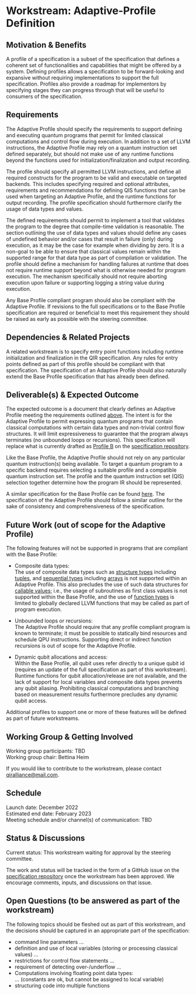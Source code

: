 # Workstream: Adaptive-Profile Definition

## Motivation & Benefits

A profile of a specification is a subset of the specification that defines a
coherent set of functionalities and capabilities that might be offered by a
system. Defining profiles allows a specification to be forward-looking and
expansive without requiring implementations to support the full specification.
Profiles also provide a roadmap for implementors by specifying stages they can
progress through that will be useful to consumers of the specification.

## Requirements

The Adaptive Profile should specify the requirements to support defining and
executing quantum programs that permit for limited classical computations and
control flow during execution. In addition to a set of LLVM instructions, the
Adaptive Profile may rely on a quantum instruction set defined separately, but
should not make use of any runtime functions beyond the functions used for
initialization/finalization and output recording.

The profile should specify all permitted LLVM instructions, and define all
required constructs for the program to be valid and executable on targeted
backends. This includes specifying required and optional attributes,
requirements and recommendations for defining QIS functions that can be used
when targeting an Adaptive Profile, and the runtime functions for output
recording. The profile specification should furthermore clarify the usage of
data types and values.

The defined requirements should permit to implement a tool that validates the
program to the degree that compile-time validation is reasonable. The section
outlining the use of data types and values should define any cases of undefined
behavior and/or cases that result in failure (only) during execution, as it may
be the case for example when dividing by zero. It is a non-goal to be able to
ensure that classical values remain within the supported range for that data
type as part of compilation or validation. The profile should define a mechanism
for handling failures at runtime that does not require runtime support beyond
what is otherwise needed for program execution. The mechanism specifically
should not require aborting execution upon failure or supporting logging a
string value during execution.

Any Base Profile compliant program should also be compliant with the Adaptive
Profile. If revisions to the full specifications or to the Base Profile
specification are required or beneficial to meet this requirement they should be
raised as early as possible with the steering committee.

## Dependencies & Related Projects

A related workstream is to specify entry point functions including runtime
initialization and finalization in the QIR specification. Any rules for entry
points defined as part of this profile should be compliant with that
specification. The specification of an Adaptive Profile should also naturally
extend the Base Profile specification that has already been defined.

## Deliverable(s) & Expected Outcome

The expected outcome is a document that clearly defines an Adaptive Profile
meeting the requirements outlined [above](#requirements). The intent is for the
Adaptive Profile to permit expressing quantum programs that contain classical
computations with certain data types and non-trivial control flow structures. It
will limit expressiveness to guarantee that the program always terminates (no
unbounded loops or recursions). This specification will replace what is
currently drafted as [Profile
B](https://github.com/qir-alliance/qir-spec/blob/main/specification/v0.1/7_Profiles.md#profile-a-basic-quantum-functionality)
on the [specification repository](https://github.com/qir-alliance/qir-spec).

Like the Base Profile, the Adaptive Profile should not rely on any particular
quantum instruction(s) being available. To target a quantum program to a
specific backend requires selecting a suitable profile and a compatible quantum
instruction set. The profile and the quantum instruction set (QIS) selection
together determine how the program IR should be represented.

A similar specification for the Base Profile can be found
[here](https://github.com/qir-alliance/qir-spec/blob/main/specification/under_development/profiles/Base_Profile.md).
The specification of the Adaptive Profile should follow a similar outline for
the sake of consistency and comprehensiveness of the specification.

## Future Work (out of scope for the Adaptive Profile)

The following features will not be supported in programs that are compliant with
the Base Profile:

- Composite data types: <br/>
  The use of composite data types such as [structure
  types](https://llvm.org/doxygen/group__LLVMCCoreTypeStruct.html) including
  [tuples](https://github.com/qir-alliance/qir-spec/blob/main/specification/v0.1/1_Data_Types.md#tuples-and-user-defined-types),
  and [sequential
  types](https://llvm.org/doxygen/group__LLVMCCoreTypeSequential.html) including
  [arrays](https://github.com/qir-alliance/qir-spec/blob/main/specification/v0.1/1_Data_Types.md#arrays)
  is not supported within an Adaptive Profile. This also precludes the use of
  such data structures for [callable
  values](https://github.com/qir-alliance/qir-spec/blob/main/specification/v0.1/2_Callables.md);
  i.e., the usage of subroutines as first class values is not supported within
  the Base Profile, and the use of [function
  types](https://llvm.org/doxygen/group__LLVMCCoreTypeFunction.html) is limited
  to globally declared LLVM functions that may be called as part of program
  execution.

- Unbounded loops or recursions: <br/>
  The Adaptive Profile should require that any profile compliant program is
  known to terminate; it must be possible to statically bind resources and
  schedule QPU instructions. Supporting direct or indirect function recursions
  is out of scope for the Adaptive Profile.

- Dynamic qubit allocations and access: <br/>
  Within the Base Profile, all qubit uses refer directly to a unique qubit id
  (requires an update of the full specification as part of this workstream).
  Runtime functions for qubit allocation/release are not available, and the lack
  of support for local variables and composite data types prevents any qubit
  aliasing. Prohibiting classical computations and branching based on
  measurement results furthermore precludes any dynamic qubit access.

Additional profiles to support one or more of these features will be defined as
part of future workstreams.

## Working Group & Getting Involved

Working group participants: TBD <br/>
Working group chair: Bettina Heim

If you would like to contribute to the workstream, please contact
[qiralliance@mail.com](mailto:qiralliance@mail.com).

## Schedule

Launch date: December 2022 <br/>
Estimated end date: February 2023 <br/>
Meeting schedule and/or channel(s) of communication: TBD

## Status & Discussions

Current status: This workstream waiting for approval by the steering committee.

The work and status will be tracked in the form of a GitHub issue on the
[specification repository](https://github.com/qir-alliance/qir-spec) once the
workstream has been approved. We encourage comments, inputs, and discussions on
that issue.

## Open Questions (to be answered as part of the workstream)

The following topics should be fleshed out as part of this workstream, and the
decisions should be captured in an appropriate part of the specification:

- command line parameters ...
- definition and use of local variables (storing or processing classical values)
  ...
- restrictions for control flow statements ...
- requirement of detecting over-/underflow ...
- Computations involving floating point data types: <br/>
  ... (constants are ok, but cannot be assigned to local variable)
- structuring code into multiple functions
